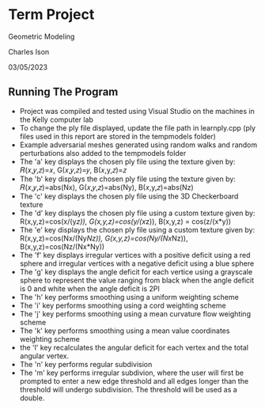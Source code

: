 # Term Project
Geometric Modeling

Charles Ison  

03/05/2023

## Running The Program
* Project was compiled and tested using Visual Studio on the machines in the Kelly computer lab  
* To change the ply file displayed, update the file path in learnply.cpp (ply files used in this report are stored in the tempmodels folder)
* Example adversarial meshes generated using random walks and random perturbations also added to the tempmodels folder
* The 'a' key displays the chosen ply file using the texture given by: 𝑅(𝑥,𝑦,𝑧)=𝑥, G(𝑥,𝑦,𝑧)=𝑦, B(𝑥,y,𝑧)=𝑧
* The 'b' key displays the chosen ply file using the texture given by: 𝑅(𝑥,𝑦,𝑧)=abs(Nx), G(𝑥,𝑦,𝑧)=abs(Ny), B(𝑥,y,𝑧)=abs(Nz)
* The 'c' key displays the chosen ply file using the 3D Checkerboard texture
* The 'd' key displays the chosen ply file using a custom texture given by: R(x,y,z)=cos(x/(y*z)), G(x,y,z)=cos(y/(x*z)), B(x,y,z) = cos(z/(x*y))
* The 'e' key displays the chosen ply file using a custom texture given by: R(x,y,z)=cos(Nx/(Ny*Nz)), G(x,y,z)=cos(Ny/(Nx*Nz)), B(x,y,z)=cos(Nz/(Nx*Ny))
* The 'f' key displays irregular vertices with a positive deficit using a red sphere and irregular vertices with a negative deficit using a blue sphere
* The 'g' key displays the angle deficit for each vertice using a grayscale sphere to represent the value ranging from black when the angle deficit is 0 and white when the angle deficit is 2PI
* The 'h' key performs smoothing using a uniform weighting scheme
* The 'i' key performs smoothing using a cord weighting scheme
* The 'j' key performs smoothing using a mean curvature flow weighting scheme
* The 'k' key performs smoothing using a mean value coordinates weighting scheme
* the 'l' key recalculates the angular deficit for each vertex and the total angular vertex.
* The 'n' key performs regular subdivision
* The 'm' key performs irregular subdivion, where the user will first be prompted to enter a new edge threshold and all edges longer than the threshold will undergo subdivision. The threshold will be used as a double.
